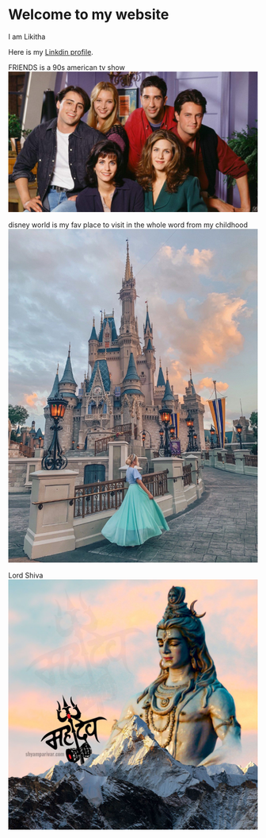 # Welcome to my website

I am Likitha

Here is my [Linkdin profile](https://www.linkedin.com/in/bhimavarapu-likitha-b7a222202/).

FRIENDS is a 90s american tv show![FRIENDS](friends.jpg)

disney world is my fav place to visit in the whole word from my childhood![DISNEY WORLD](disneyworld.jpg)

Lord Shiva![LORD SHIVA](shiva.jpg)